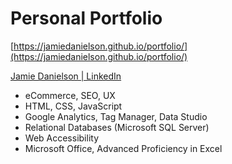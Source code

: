 # Personal Portfolio

[https://jamiedanielson.github.io/portfolio/](https://jamiedanielson.github.io/portfolio/)

[Jamie Danielson | LinkedIn](https://www.linkedin.com/in/jamiedanielson/)

* eCommerce, SEO, UX
* HTML, CSS, JavaScript
* Google Analytics, Tag Manager, Data Studio
* Relational Databases (Microsoft SQL Server)
* Web Accessibility
* Microsoft Office, Advanced Proficiency in Excel
